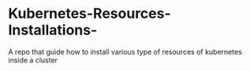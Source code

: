 # Kubernetes-Resources-Installations-
A repo that guide how to install various type of resources of kubernetes inside a cluster
